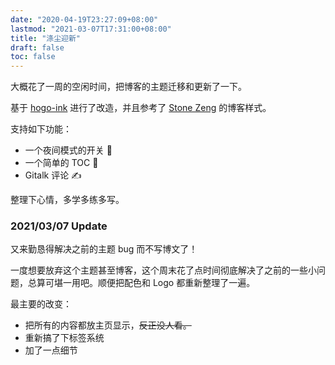 ```yaml
---
date: "2020-04-19T23:27:09+08:00"
lastmod: "2021-03-07T17:31:00+08:00"
title: "涤尘迎新"
draft: false
toc: false
---
```


大概花了一周的空闲时间，把博客的主题迁移和更新了一下。

<!--more-->

基于 [hogo-ink](https://themes.gohugo.io/hugo-ink/) 进行了改造，并且参考了 [Stone Zeng](https://stone-zeng.github.io/) 的博客样式。

支持如下功能：

- 一个夜间模式的开关 🌙
- 一个简单的 TOC 📜
- Gitalk 评论 ✍

整理下心情，多学多练多写。

### 2021/03/07 Update

又来勤恳得解决之前的主题 bug 而不写博文了！

一度想要放弃这个主题甚至博客，这个周末花了点时间彻底解决了之前的一些小问题，总算可堪一用吧。顺便把配色和 Logo 都重新整理了一遍。

最主要的改变：

- 把所有的内容都放主页显示，~~反正没人看。~~
- 重新搞了下标签系统
- 加了一点细节
